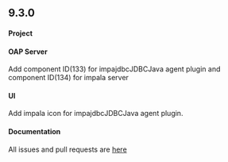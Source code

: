 ## 9.3.0

#### Project


#### OAP Server

Add component ID(133) for impajdbcJDBCJava agent plugin and component ID(134) for impala server

#### UI

Add impala icon for impajdbcJDBCJava agent plugin.


#### Documentation


All issues and pull requests are [here](https://github.com/apache/skywalking/milestone/149?closed=1)
